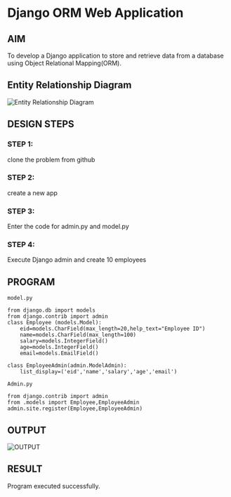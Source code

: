 # Django ORM Web Application

## AIM
To develop a Django application to store and retrieve data from a database using Object Relational Mapping(ORM).

## Entity Relationship Diagram

![Entity Relationship Diagram](./er22.png)

## DESIGN STEPS

### STEP 1:
clone the problem from github

### STEP 2:
create a new app

### STEP 3:
Enter the code for admin.py and model.py

### STEP 4:
Execute Django admin and create 10 employees

## PROGRAM

```
model.py

from django.db import models
from django.contrib import admin
class Employee (models.Model):
    eid=models.CharField(max_length=20,help_text="Employee ID")
    name=models.CharField(max_length=100)
    salary=models.IntegerField()
    age=models.IntegerField()
    email=models.EmailField()

class EmployeeAdmin(admin.ModelAdmin):
    list_display=('eid','name','salary','age','email')

Admin.py

from django.contrib import admin
from .models import Employee,EmployeeAdmin
admin.site.register(Employee,EmployeeAdmin)
```

## OUTPUT

![OUTPUT](./out99.png)


## RESULT

Program executed successfully.